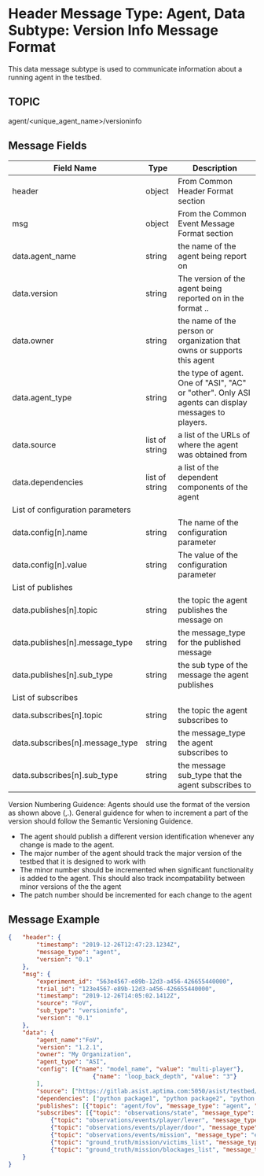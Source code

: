 # Header Message Type: Agent, Data Subtype: Version Info Message Format
This data message subtype is used to communicate information about a running agent in the testbed.

## TOPIC

agent/<unique_agent_name>/versioninfo

## Message Fields

| Field Name | Type | Description
| --- | --- | ---|
| header | object | From Common Header Format section
| msg | object | From the Common Event Message Format section 
| data.agent_name | string | the name of the agent being report on
| data.version | string | The version of the agent being reported on in the format <major>.<minor>.<patch>
| data.owner | string | the name of the person or organization that owns or supports this agent
| data.agent_type | string | the type of agent.  One of "ASI", "AC" or "other".  Only ASI agents can display messages to players.
| data.source | list of string | a list of the URLs of where the agent was obtained from
| data.dependencies | list of string | a list of the dependent components of the agent
| List of configuration parameters |  |
| data.config[n].name | string | The name of the configuration parameter
| data.config[n].value | string | The value of the configuration parameter 
| List of publishes | |
| data.publishes[n].topic | string | the topic the agent publishes the message on
| data.publishes[n].message_type | string | the message_type for the published message
| data.publishes[n].sub_type | string | the sub type of the message the agent publishes
| List of subscribes | |
| data.subscribes[n].topic | string | the topic the agent subscribes to
| data.subscribes[n].message_type | string | the message_type the agent subscribes to
| data.subscribes[n].sub_type | string | the message sub_type that the agent subscribes to

Version Numbering Guidence:
Agents should use the format of the version as shown above (<Major>,<Minor>.<Patch>).  General guidence for when to increment a part of the version should follow the Semantic Versioning Guidence.
- The agent should publish a different version identification whenever any change is made to the agent.
- The major number of the agent should track the major version of the testbed that it is designed to work with
- The minor number should be incremented when significant functionality is added to the agent.   This should also track incompatability between minor versions of the the agent
- The patch number should be incremented for each change to the agent

## Message Example

```json
{	"header": {
		"timestamp": "2019-12-26T12:47:23.1234Z",
		"message_type": "agent",
		"version": "0.1"
	},
	"msg": { 
		"experiment_id": "563e4567-e89b-12d3-a456-426655440000",
		"trial_id": "123e4567-e89b-12d3-a456-426655440000",
		"timestamp": "2019-12-26T14:05:02.1412Z",
		"source": "FoV",
		"sub_type": "versioninfo",
		"version": "0.1"
	},
	"data": {
		"agent_name":"FoV",
		"version": "1.2.1",
		"owner": "My Organization",
		"agent_type": "ASI",
		"config": [{"name": "model_name", "value": "multi-player"},
						{"name": "loop_back_depth", "value": "3"}
		],
		"source": ["https://gitlab.asist.aptima.com:5050/asist/testbed/pygl_fov_agent:2.0.0-dev.349"],
		"dependencies": ["python package1", "python package2", "python package3"],
		"publishes": [{"topic": "agent/fov", "message_type": "agent", "sub_type": "fov"}],
		"subscribes": [{"topic": "observations/state", "message_type": "observation", "sub_type": "state"},
			{"topic": "observations/events/player/lever", "message_type": "event", "sub_type": "Event:Lever"},
			{"topic": "observations/events/player/door", "message_type": "event", "sub_type": "Event:Door"},
			{"topic": "observations/events/mission", "message_type": "event", "sub_type": "Event:MissionState"},
			{"topic": "ground_truth/mission/victims_list", "message_type": "groundtruth", "sub_type": "Mission:VictimList"},
			{"topic": "ground_truth/mission/blockages_list", "message_type": "groundtruth", "sub_type": "Mission:BlockageList"}]
	}
}

```
